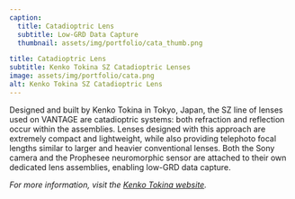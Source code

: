 ```yaml
---
caption:
  title: Catadioptric Lens
  subtitle: Low-GRD Data Capture
  thumbnail: assets/img/portfolio/cata_thumb.png

title: Catadioptric Lens
subtitle: Kenko Tokina SZ Catadioptric Lenses
image: assets/img/portfolio/cata.png
alt: Kenko Tokina SZ Catadioptric Lens
---
```


Designed and built by Kenko Tokina in Tokyo, Japan, the SZ line of lenses used on VANTAGE are catadioptric systems: both refraction and reflection occur within the assemblies. Lenses designed with this approach are extremely compact and lightweight, while also providing telephoto focal lengths similar to larger and heavier conventional lenses. Both the Sony camera and the Prophesee neuromorphic sensor are attached to their own dedicated lens assemblies, enabling low-GRD data capture.

_For more information, visit the [Kenko Tokina website](https://tokinalens.com/)._